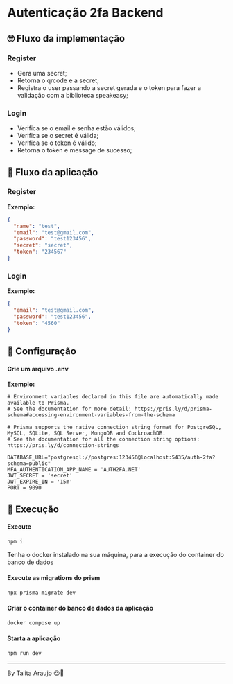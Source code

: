 # Autenticação 2fa Backend

## :nerd_face: Fluxo da implementação

### Register

- Gera uma secret;
- Retorna o qrcode e a secret;
- Registra o user passando a secret gerada e o token para fazer a validação com a biblioteca speakeasy;

### Login

- Verifica se o email e senha estão válidos;
- Verifica se o secret é válida;
- Verifica se o token é válido;
- Retorna o token e message de sucesso;

## :rocket: Fluxo da aplicação

### Register

**Exemplo:**

```json
{
  "name": "test",
  "email": "test@gmail.com",
  "password": "test123456",
  "secret": "secret",
  "token": "234567"
}
```

### Login

**Exemplo:**

```json
{
  "email": "test@gmail.com",
  "password": "test123456",
  "token": "4560"
}
```

## :wave: Configuração

#### Crie um arquivo .env

**Exemplo:**

```
# Environment variables declared in this file are automatically made available to Prisma.
# See the documentation for more detail: https://pris.ly/d/prisma-schema#accessing-environment-variables-from-the-schema

# Prisma supports the native connection string format for PostgreSQL, MySQL, SQLite, SQL Server, MongoDB and CockroachDB.
# See the documentation for all the connection string options: https://pris.ly/d/connection-strings

DATABASE_URL="postgresql://postgres:123456@localhost:5435/auth-2fa?schema=public"
MFA_AUTHENTICATION_APP_NAME = 'AUTH2FA.NET'
JWT_SECRET = 'secret'
JWT_EXPIRE_IN = '15m'
PORT = 9090
```

## :muscle: Execução

#### Execute

```bash
npm i
```

Tenha o docker instalado na sua máquina, para a execução do container do banco de dados

#### Execute as migrations do prism

```bash
npx prisma migrate dev
```

#### Criar o container do banco de dados da aplicação

```bash
docker compose up
```

#### Starta a aplicação

```bash
npm run dev
```

---

By Talita Araujo :wink::purple_heart:
